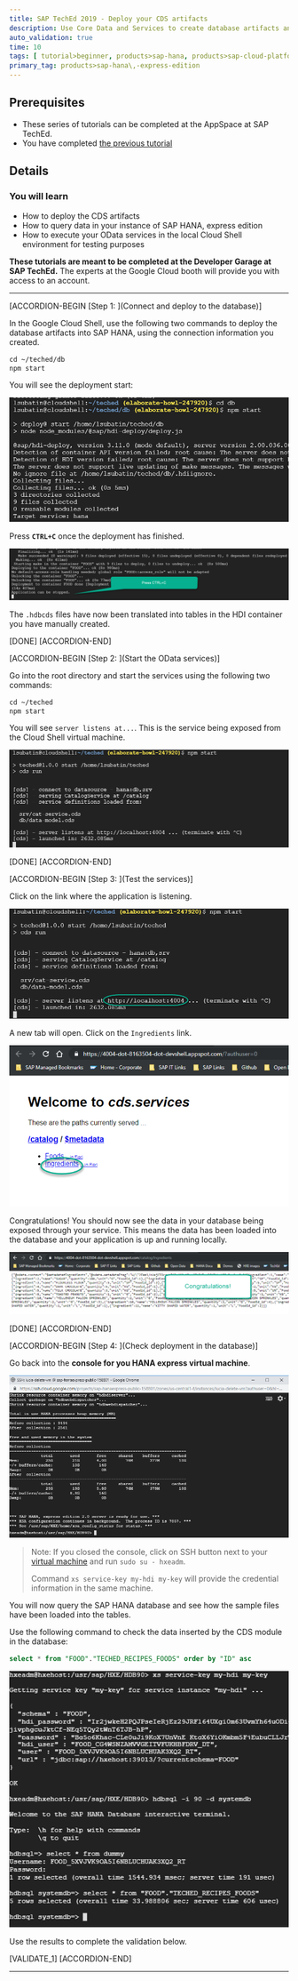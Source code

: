 ```yaml
---
title: SAP TechEd 2019 - Deploy your CDS artifacts
description: Use Core Data and Services to create database artifacts and expose services
auto_validation: true
time: 10
tags: [ tutorial>beginner, products>sap-hana, products>sap-cloud-platform]
primary_tag: products>sap-hana\,-express-edition
---
```


## Prerequisites
- These series of tutorials can be completed at the AppSpace at SAP TechEd.
- You have completed [the previous tutorial](teched-google-cloud-run-3)

## Details
### You will learn
  - How to deploy the CDS artifacts
  - How to query data in your instance of SAP HANA, express edition
  - How to execute your OData services in the local Cloud Shell environment for testing purposes

**These tutorials are meant to be completed at the Developer Garage at SAP TechEd.** The experts at the Google Cloud booth will provide you with access to an account.

---

[ACCORDION-BEGIN [Step 1: ](Connect and deploy to the database)]

In the Google Cloud Shell, use the following two commands to deploy the database artifacts into SAP HANA, using the connection information you created.

```shell
cd ~/teched/db
npm start
```
You will see the deployment start:

![deploy to db](1.png)

Press **`CTRL+C`** once the deployment has finished.

![deploy to db](2.png)

The `.hdbcds` files have now been translated into tables in the HDI container you have manually created.

[DONE]
[ACCORDION-END]

[ACCORDION-BEGIN [Step 2: ](Start the OData services)]

Go into the root directory and start the services using the following two commands:

```shell
cd ~/teched
npm start
```

You will see `server listens at...`. This is the service being exposed from the Cloud Shell virtual machine.

![deploy service](3a.png)

[DONE]
[ACCORDION-END]


[ACCORDION-BEGIN [Step 3: ](Test the services)]

Click on the link where the application is listening.

![deploy to db](4.png)

A new tab will open. Click on the `Ingredients` link.

![deploy to db](5.png)

Congratulations! You should now see the data in your database being exposed through your service. This means the data has been loaded into the database and your application is up and running locally.

![deploy to db](6.png)

[DONE]
[ACCORDION-END]

[ACCORDION-BEGIN [Step 4: ](Check deployment in the database)]

Go back into the **console for you HANA express virtual machine**.

![HANA ssh](10.png)

> Note: If you closed the console, click on SSH button next to your [virtual machine](https://console.cloud.google.com/compute/instances) and run `sudo su - hxeadm`.
>
> Command `xs service-key my-hdi my-key` will provide the credential information in the same machine.

You will now query the SAP HANA database and see how the sample files have been loaded into the tables.

Use the following command to check the data inserted by the CDS module in the database:

```sql
select * from "FOOD"."TECHED_RECIPES_FOODS" order by "ID" asc
```

![deploy to db](7.png)

Use the results to complete the validation below.

[VALIDATE_1]
[ACCORDION-END]

---
